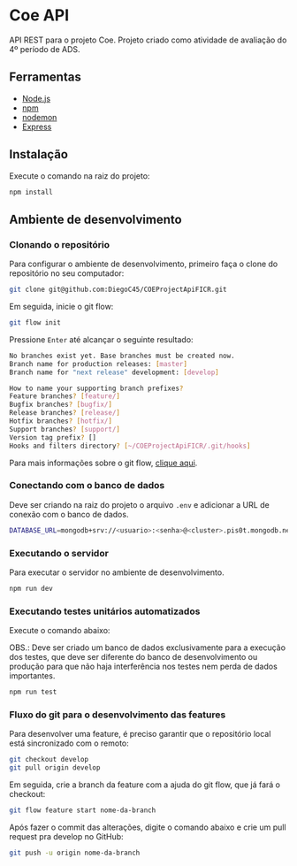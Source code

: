 # Coe API

API REST para o projeto Coe. Projeto criado como atividade de avaliação do 4º período de ADS.

## Ferramentas
*  [Node.js](https://nodejs.org/en/)
*  [npm](https://www.npmjs.com/)
*  [nodemon](https://nodemon.io/)
*  [Express](https://expressjs.com/)

## Instalação

Execute o comando na raiz do projeto:

```bash
npm install
```

## Ambiente de desenvolvimento

### Clonando o repositório

Para configurar o ambiente de desenvolvimento, primeiro faça o clone do repositório no seu computador:

```bash
git clone git@github.com:DiegoC45/COEProjectApiFICR.git
```

Em seguida, inicie o git flow:

```bash
git flow init
```

Pressione `Enter` até alcançar o seguinte resultado:

```bash
No branches exist yet. Base branches must be created now.
Branch name for production releases: [master]
Branch name for "next release" development: [develop]

How to name your supporting branch prefixes?
Feature branches? [feature/]
Bugfix branches? [bugfix/]
Release branches? [release/]
Hotfix branches? [hotfix/]
Support branches? [support/]
Version tag prefix? []
Hooks and filters directory? [~/COEProjectApiFICR/.git/hooks]
```

Para mais informações sobre o git flow, [clique aqui](https://danielkummer.github.io/git-flow-cheatsheet/index.pt_BR.html).

### Conectando com o banco de dados

Deve ser criando na raiz do projeto o arquivo `.env` e adicionar a URL de conexão com o banco de dados.

```bash
DATABASE_URL=mongodb+srv://<usuario>:<senha>@<cluster>.pis0t.mongodb.net/coedb?retryWrites=true&w=majority
```

### Executando o servidor

Para executar o servidor no ambiente de desenvolvimento.

```bash
npm run dev
```

### Executando testes unitários automatizados

Execute o comando abaixo:

OBS.: Deve ser criado um banco de dados exclusivamente para a execução dos testes, que deve ser diferente do banco de desenvolvimento ou produção para que não haja interferência nos testes nem perda de dados importantes.

```bash
npm run test
```

### Fluxo do git para o desenvolvimento das features

Para desenvolver uma feature, é preciso garantir que o repositório local está sincronizado com o remoto:

```bash
git checkout develop
git pull origin develop
```

Em seguida, crie a branch da feature com a ajuda do git flow, que já fará o checkout:

```bash
git flow feature start nome-da-branch
```

Após fazer o commit das alterações, digite o comando abaixo e crie um pull request pra develop no GitHub:

```bash
git push -u origin nome-da-branch
```
